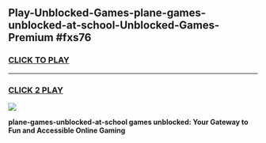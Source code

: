 
## Play-Unblocked-Games-plane-games-unblocked-at-school-Unblocked-Games-Premium #fxs76
<h3>
<a href="https://premium.freeplayer.one?title=plane-games-unblocked-at-school&ref=12M">CLICK TO PLAY</a></h3>
<hr>

<h3>
<a href="https://premium.freeplayer.one?title=plane-games-unblocked-at-school&ref=12M">CLICK 2 PLAY</a>
  
</h3>

<a href="https://premium.freeplayer.one?title=plane-games-unblocked-at-school&ref=12M"><img src="https://clearcache.store/games.png"></a>


**plane-games-unblocked-at-school games unblocked: Your Gateway to Fun and Accessible Online Gaming**
